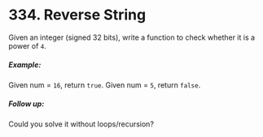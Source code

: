 # 334. Reverse String
Given an integer (signed 32 bits), write a function to check whether it is a power of `4`.

##### Example:

Given num = `16`, return `true`. Given num = `5`, return `false`.

##### Follow up:

Could you solve it without loops/recursion?